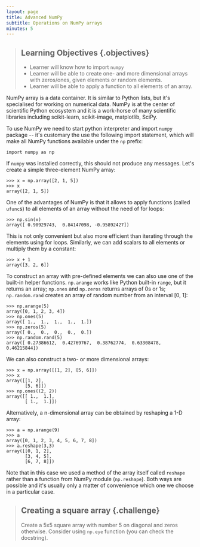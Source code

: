 ```yaml
---
layout: page
title: Advanced NumPy 
subtitle: Operations on NumPy arrays
minutes: 5
---
```

> ## Learning Objectives {.objectives}
>
> * Learner will know how to import `numpy`
> * Learner will be able to create one- and more dimensional arrays with zeros/ones, given elements or random elements. 
> * Learner will be able to apply a function to all elements of an array.

NumPy array is a data container. It is similar to Python lists, but it's specialised for working on numerical data. NumPy is at the center of scientific Python ecosystem and it is a work-horse of many scientific libraries including scikit-learn, scikit-image, matplotlib, SciPy.

To use NumPy we need to start python interpreter and import `numpy` package -- it's customary the use the following import statement, which will make all NumPy functions available under the `np` prefix:

```
import numpy as np
```

If `numpy` was installed correctly, this should not produce any messages. Let's create a simple three-element NumPy array:

```
>>> x = np.array([2, 1, 5])
>>> x
array([2, 1, 5])
```

One of the advantages of NumPy is that it allows to apply functions (called `ufunc`s) to all elements of an array without the need of for loops:

```
>>> np.sin(x)
array([ 0.90929743,  0.84147098, -0.95892427])
```

This is not only convenient but also more efficient than iterating through the elements using for loops. Similarly, we can add scalars to all elements or multiply them by a constant:


```
>>> x + 1
array([3, 2, 6])
```

To construct an array with pre-defined elements we can also use one of the built-in helper functions. `np.arange` works like Python built-in `range`, but it returns an array; `np.ones` and `np.zeros` returns arrays of 0s or 1s; `np.random.rand` creates an array of random number from an interval [0, 1]:

```
>>> np.arange(5)
array([0, 1, 2, 3, 4])
>>> np.ones(5)
array([ 1.,  1.,  1.,  1.,  1.])
>>> np.zeros(5)
array([ 0.,  0.,  0.,  0.,  0.])
>>> np.random.rand(5)
array([ 0.27386612,  0.42769767,  0.38762774,  0.63308478,  0.46215844])
```

We can also construct a two- or more dimensional arrays:

```
>>> x = np.array([[1, 2], [5, 6]])
>>> x
array([[1, 2],
       [5, 6]])
>>> np.ones((2, 2))
array([[ 1.,  1.],
       [ 1.,  1.]])
```

Alternatively, a n-dimensional array can be obtained by reshaping a 1-D array:

```
>>> a = np.arange(9)
>>> a
array([0, 1, 2, 3, 4, 5, 6, 7, 8])
>>> a.reshape(3,3)
array([[0, 1, 2],
       [3, 4, 5],
       [6, 7, 8]])
```

Note that in this case we used a method of the array itself called `reshape` rather than a function from NumPy module (`np.reshape`). Both ways are possible and it's usually only a matter of convenience which one we choose in a particular case.


> ## Creating a square array {.challenge}
>
> Create a 5x5 square array with number 5 on diagonal and zeros otherwise. Consider using `np.eye` function (you can check the docstring).
